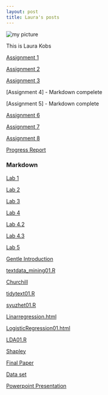 ```yaml
---
layout: post
title: Laura's posts
---
```


![my picture](IMG_0515.JPG)

This is Laura Kobs

[Assignment 1](https://lask21.github.io/Assignment1.htm)

[Assignment 2](https://lask21.github.io/Assignment2.htm)

[Assignment 3](https://lask21.github.io/Assignment3.htm)

[Assignment 4] - Markdown compelete 

[Assignment 5] - Markdown complete 

[Assignment 6](https://lask21.github.io/Assignment6.htm)

[Assignment 7](https://lask21.github.io/Assignment7.htm)

[Assignment 8](https://lask21.github.io/Assignment8.htm)

[Progress Report](https://lask21.github.io/kobs_proposal.pdf,%20laura_progressreport1(3).pdf)

### Markdown

[Lab 1](https://lask21.github.io/Lab01.html)

[Lab 2](https://lask21.github.io/Lab02.html)

[Lab 3](https://lask21.github.io/Lab03.html)

[Lab 4](https://lask21.github.io/Lab04.html)

[Lab 4.2](https://lask21.github.io/Lab04.2.html)

[Lab 4.3](https://lask21.github.io/Lab04.3.html)

[Lab 5](https://lask21.github.io/Lab05.html)

[Gentle Introduction](https://lask21.github.io/GentleInto.Rmd.html)

[textdata_mining01.R](https://lask21.github.io/textdatamining01.html)

[Churchill](https://lask21.github.io/Churchill.html) 

[tidytext01.R](https://lask21.github.io/Tidytext.html)

[syuzhet01.R](https://lask21.github.io/Syuzhet.html)

[Linarregression.html](https://lask21.github.io/Linarragression.html)

[LogisticRegression01.html](https://lask21.github.io/LogisiticRegression01.R.html)

[LDA01.R](https://lask21.github.io/LDA01.Rmd.html)

[Shapley](https://lask21.github.io/ShapleyV.Rmd.html)

[Final Paper](https://lask21.github.io/Kobs_finalpaper.pdf,Laura_FinalPaper.htm)

[Data set](https://lask21.github.io/JTTW.htm)

[Powerpoint Presentation](https://lask21.github.io/JTTW_Presentation.pdf)
